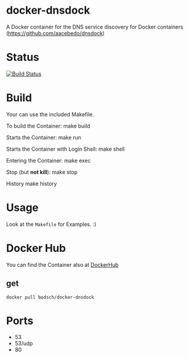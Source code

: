 # docker-dnsdock

A Docker container for the DNS service discovery for Docker containers (https://github.com/aacebedo/dnsdock)


# Status

[![Build Status](https://travis-ci.org/bodsch/docker-dnsdock.svg?branch=master)](https://travis-ci.org/bodsch/docker-dnsdock)


# Build

Your can use the included Makefile.

To build the Container:
    make build

Starts the Container:
    make run

Starts the Container with Login Shell:
    make shell

Entering the Container:
    make exec

Stop (but **not kill**):
    make stop

History
    make history


# Usage

Look at the `Makefile` for Examples. :)


# Docker Hub

You can find the Container also at  [DockerHub](https://hub.docker.com/r/bodsch/docker-dnsdock)

## get

    docker pull bodsch/docker-dnsdock


# Ports

  - 53
  - 53/udp
  - 80
